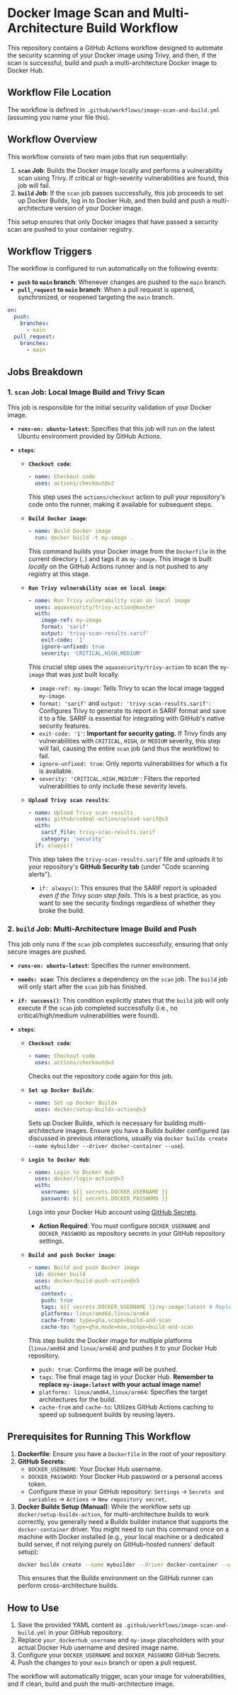 # Docker Image Scan and Multi-Architecture Build Workflow

This repository contains a GitHub Actions workflow designed to automate the security scanning of your Docker image using Trivy, and then, if the scan is successful, build and push a multi-architecture Docker image to Docker Hub.

## Workflow File Location

The workflow is defined in `.github/workflows/image-scan-and-build.yml` (assuming you name your file this).

## Workflow Overview

This workflow consists of two main jobs that run sequentially:

1.  **`scan` Job**: Builds the Docker image locally and performs a vulnerability scan using Trivy. If critical or high-severity vulnerabilities are found, this job will fail.
2.  **`build` Job**: If the `scan` job passes successfully, this job proceeds to set up Docker Buildx, log in to Docker Hub, and then build and push a multi-architecture version of your Docker image.

This setup ensures that only Docker images that have passed a security scan are pushed to your container registry.

## Workflow Triggers

The workflow is configured to run automatically on the following events:

* **`push` to `main` branch**: Whenever changes are pushed to the `main` branch.
* **`pull_request` to `main` branch**: When a pull request is opened, synchronized, or reopened targeting the `main` branch.

```yaml
on:
  push:
    branches:
      - main
  pull_request:
    branches:
      - main
```

## Jobs Breakdown

### 1. `scan` Job: Local Image Build and Trivy Scan

This job is responsible for the initial security validation of your Docker image.

* **`runs-on: ubuntu-latest`**: Specifies that this job will run on the latest Ubuntu environment provided by GitHub Actions.
* **`steps`**:

    * **`Checkout code`**:
        ```yaml
        - name: Checkout code
          uses: actions/checkout@v2
        ```
      This step uses the `actions/checkout` action to pull your repository's code onto the runner, making it available for subsequent steps.

    * **`Build Docker image`**:
        ```yaml
        - name: Build Docker image
          run: docker build -t my-image .
        ```
      This command builds your Docker image from the `Dockerfile` in the current directory (`.`) and tags it as `my-image`. This image is built *locally* on the GitHub Actions runner and is not pushed to any registry at this stage.

    * **`Run Trivy vulnerability scan on local image`**:
        ```yaml
        - name: Run Trivy vulnerability scan on local image
          uses: aquasecurity/trivy-action@master
          with:
            image-ref: my-image
            format: 'sarif'
            output: 'trivy-scan-results.sarif'
            exit-code: '1'
            ignore-unfixed: true
            severity: 'CRITICAL,HIGH,MEDIUM'
        ```
      This crucial step uses the `aquasecurity/trivy-action` to scan the `my-image` that was just built locally.
        * `image-ref: my-image`: Tells Trivy to scan the local image tagged `my-image`.
        * `format: 'sarif'` and `output: 'trivy-scan-results.sarif'`: Configures Trivy to generate its report in SARIF format and save it to a file. SARIF is essential for integrating with GitHub's native security features.
        * `exit-code: '1'`: **Important for security gating.** If Trivy finds any vulnerabilities with `CRITICAL`, `HIGH`, or `MEDIUM` severity, this step will fail, causing the entire `scan` job (and thus the workflow) to fail.
        * `ignore-unfixed: true`: Only reports vulnerabilities for which a fix is available.
        * `severity: 'CRITICAL,HIGH,MEDIUM'`: Filters the reported vulnerabilities to only include these severity levels.

    * **`Upload Trivy scan results`**:
        ```yaml
        - name: Upload Trivy scan results
          uses: github/codeql-action/upload-sarif@v3
          with:
            sarif_file: trivy-scan-results.sarif
            category: 'security'
          if: always()
        ```
      This step takes the `trivy-scan-results.sarif` file and uploads it to your repository's **GitHub Security tab** (under "Code scanning alerts").
        * `if: always()`: This ensures that the SARIF report is uploaded *even if the Trivy scan step fails*. This is a best practice, as you want to see the security findings regardless of whether they broke the build.

### 2. `build` Job: Multi-Architecture Image Build and Push

This job only runs if the `scan` job completes successfully, ensuring that only secure images are pushed.

* **`runs-on: ubuntu-latest`**: Specifies the runner environment.
* **`needs: scan`**: This declares a dependency on the `scan` job. The `build` job will only start after the `scan` job has finished.
* **`if: success()`**: This condition explicitly states that the `build` job will only execute if the `scan` job completed successfully (i.e., no critical/high/medium vulnerabilities were found).
* **`steps`**:

    * **`Checkout code`**:
        ```yaml
        - name: Checkout code
          uses: actions/checkout@v2
        ```
      Checks out the repository code again for this job.

    * **`Set up Docker Buildx`**:
        ```yaml
        - name: Set up Docker Buildx
          uses: docker/setup-buildx-action@v3
        ```
      Sets up Docker Buildx, which is necessary for building multi-architecture images. Ensure you have a Buildx builder configured (as discussed in previous interactions, usually via `docker buildx create --name mybuilder --driver docker-container --use`).

    * **`Login to Docker Hub`**:
        ```yaml
        - name: Login to Docker Hub
          uses: docker/login-action@v3
          with:
            username: ${{ secrets.DOCKER_USERNAME }}
            password: ${{ secrets.DOCKER_PASSWORD }}
        ```
      Logs into your Docker Hub account using [GitHub Secrets](https://docs.github.com/en/actions/security-guides/encrypted-secrets).
        * **Action Required**: You must configure `DOCKER_USERNAME` and `DOCKER_PASSWORD` as repository secrets in your GitHub repository settings.

    * **`Build and push Docker image`**:
        ```yaml
        - name: Build and push Docker image
          id: docker_build
          uses: docker/build-push-action@v5
          with:
            context: .
            push: true
            tags: ${{ secrets.DOCKER_USERNAME }}/my-image:latest # Replace with your image name
            platforms: linux/amd64,linux/arm64
            cache-from: type=gha,scope=build-and-scan
            cache-to: type=gha,mode=max,scope=build-and-scan
        ```
      This step builds the Docker image for multiple platforms (`linux/amd64` and `linux/arm64`) and pushes it to your Docker Hub repository.
        * `push: true`: Confirms the image will be pushed.
        * `tags`: The final image tag in your Docker Hub. **Remember to replace `my-image:latest` with your actual image name!**
        * `platforms: linux/amd64,linux/arm64`: Specifies the target architectures for the build.
        * `cache-from` and `cache-to`: Utilizes GitHub Actions caching to speed up subsequent builds by reusing layers.

## Prerequisites for Running This Workflow

1.  **Dockerfile**: Ensure you have a `Dockerfile` in the root of your repository.
2.  **GitHub Secrets**:
    * `DOCKER_USERNAME`: Your Docker Hub username.
    * `DOCKER_PASSWORD`: Your Docker Hub password or a personal access token.
    * Configure these in your GitHub repository: `Settings` -> `Secrets and variables` -> `Actions` -> `New repository secret`.
3.  **Docker Buildx Setup (Manual)**: While the workflow sets up `docker/setup-buildx-action`, for multi-architecture builds to work correctly, you generally need a Buildx builder instance that supports the `docker-container` driver. You might need to run this command once on a machine with Docker installed (e.g., your local machine or a dedicated build server, if not relying purely on GitHub-hosted runners' default setup):
    ```bash
    docker buildx create --name mybuilder --driver docker-container --use
    ```
    This ensures that the Buildx environment on the GitHub runner can perform cross-architecture builds.

## How to Use

1.  Save the provided YAML content as `.github/workflows/image-scan-and-build.yml` in your GitHub repository.
2.  Replace `your_dockerhub_username` and `my-image` placeholders with your actual Docker Hub username and desired image name.
3.  Configure your `DOCKER_USERNAME` and `DOCKER_PASSWORD` GitHub Secrets.
4.  Push the changes to your `main` branch or open a pull request.

The workflow will automatically trigger, scan your image for vulnerabilities, and if clean, build and push the multi-architecture image.
